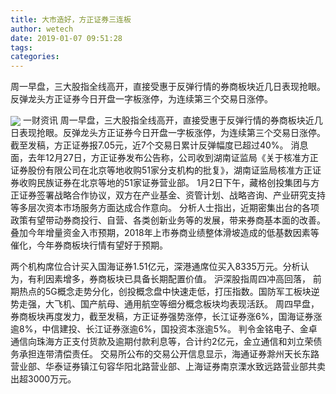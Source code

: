 ```yaml
---
title: 大市造好，方正证券三连板
author: wetech
date: 2019-01-07 09:51:28
tags: 
categories: 
---
```

周一早盘，三大股指全线高开，直接受惠于反弹行情的券商板块近几日表现抢眼。反弹龙头方正证券今日开盘一字板涨停，为连续第三个交易日涨停。
<!-- more -->
<img align="center" border="0" src="https://imgcdn.yicai.com/uppics/images/2019/01/f80b63ad624c242a4d75c5e3a2aaf765.jpg" />
一财资讯
周一早盘，三大股指全线高开，直接受惠于反弹行情的券商板块近几日表现抢眼。反弹龙头方正证券今日开盘一字板涨停，为连续第三个交易日涨停。
截至发稿，方正证券报7.05元，近7个交易日累计反弹幅度已超过40%。
消息面，去年12月27日，方正证券发布公告称，公司收到湖南证监局《关于核准方正证券股份有限公司在北京等地收购51家分支机构的批复》，湖南证监局核准方正证券收购民族证券在北京等地的51家证券营业部。
1月2日下午，藏格创投集团与方正证券签署战略合作协议，双方在产业基金、资管计划、战略咨询、产业研究支持等多层次资本市场服务方面达成合作意向。
分析人士指出，近期密集出台的各项政策有望带动券商投行、自营、各类创新业务等的发展，带来券商基本面的改善。叠加今年增量资金入市预期，2018年上市券商业绩整体滑坡造成的低基数因素等催化，今年券商板块行情有望好于预期。
 
 
两个机构席位合计买入国海证券1.51亿元，深港通席位买入8335万元。分析认为，有利因素增多，券商板块已具备长期配置价值。
沪深股指周四冲高回落， 前期热点的5G概念走势分化，创投概念盘中快速走低，打压指数。国防军工板块逆势走强，大飞机、国产航母、通用航空等细分概念板块均表现活跃。
周四早盘，券商板块再度发力，截至发稿，方正证券强势涨停，长江证券涨6%，国海证券涨逾8%，中信建投、长江证券涨逾6%，国投资本涨逾5%。
判令金铭电子、金卓通信向珠海方正支付货款及逾期付款利息等，合计约2亿元，金立通信和刘立荣债务承担连带清偿责任。
交易所公布的交易公开信息显示，海通证券滁州天长东路营业部、华泰证券镇江句容华阳北路营业部、上海证券南京溧水致远路营业部共卖出超3000万元。
